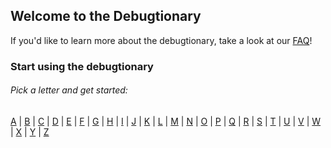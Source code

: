 ## Welcome to the Debugtionary

If you'd like to learn more about the debugtionary, take a look at our [FAQ](./faq.md)!

### Start using the debugtionary
###### Pick a letter and get started:
[A](./definitions/a.md) | [B](./definitions/b.md) | [C](./definitions/c.md) | [D](./definitions/d.md) | [E](./definitions/e.md) | [F](./definitions/f.md) | [G](./definitions/g.md) | [H](./definitions/h.md) | [I](./definitions/i.md) | [J](./definitions/j.md) | [K](./definitions/k.md) | [L](./definitions/l.md) | [M](./definitions/m.md) | [N](./definitions/n.md) | [O](./definitions/o.md) | [P](./definitions/p.md) | [Q](./definitions/q.md) | [R](./definitions/r.md) | [S](./definitions/s.md) | [T](./definitions/t.md) | [U](./definitions/u.md) | [V](./definitions/v.md) | [W](./definitions/w.md) | [X](./definitions/x.md) | [Y](./definitions/y.md) | [Z](./definitions/z.md)

